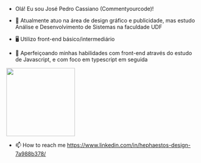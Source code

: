 - Olá! Eu sou José Pedro Cassiano (Commentyourcode)!

- 📓 Atualmente atuo na área de design gráfico e publicidade, mas estudo Análise e Desenvolvimento de Sistemas na faculdade UDF
- 🖥️ Utilizo front-end básico/intermediário
- 📝 Aperfeiçoando minhas habilidades com front-end através do estudo de Javascript, e com foco em typescript em seguida

<div> 
  <img height="180cm" src="https://github-readme.stats.vercel.app/api?username=Commentyourcode&show_icons=true&theme=dracula&include_all_commits=true&count_private-true"/>
</div>
  

- 📫 How to reach me https://www.linkedin.com/in/hephaestos-design-7a988b378/

<!---
Commentyourcode/Commentyourcode is a ✨ special ✨ repository because its `README.md` (this file) appears on your GitHub profile.
You can click the Preview link to take a look at your changes.
--->
